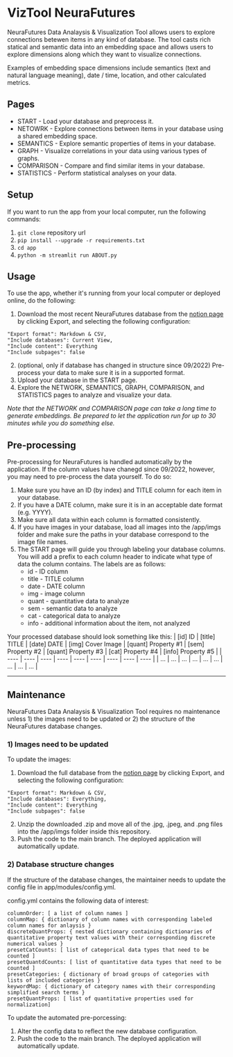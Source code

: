 # VizTool NeuraFutures

NeuraFutures Data Analaysis & Visualization Tool allows users to explore connections betewen items in any kind of database. The tool casts rich statical and semantic data into an embedding space and allows users to explore dimensions along which they want to visualize connections.

Examples of embedding space dimensions include semantics (text and natural language meaning), date / time, location, and other calculated metrics.

## Pages
* START - Load your database and preprocess it.
* NETOWRK - Explore connections between items in your database using a shared embedding space.
* SEMANTICS - Explore semantic properties of items in your database.
* GRAPH - Visualize correlations in your data using various types of graphs.
* COMPARISON - Compare and find similar items in your database.
* STATISTICS - Perform statistical analyses on your data.

## Setup
If you want to run the app from your local computer, run the following commands:
1. ```git clone``` repository url
2. ```pip install --upgrade -r requirements.txt```
3. ```cd app```
4. ```python -m streamlit run ABOUT.py```

## Usage
To use the app, whether it's running from your local computer or deployed online, do the following:
1. Download the most recent NeuraFutures database from the [notion page](https://www.notion.so/140058b1791b419894779170b29d1271?v=ce87848b9d4741b4b7ed4b310334d032) by clicking Export, and selecting the following configuration:
```
"Export format": Markdown & CSV,
"Include databases": Current View,
"Include content": Everything
"Include subpages": false
```
2. (optional, only if database has changed in structure since 09/2022) Pre-process your data to make sure it is in a supported format.
3. Upload your database in the START page.
4. Explore the NETWORK, SEMANTICS, GRAPH, COMPARISON, and STATISTICS pages to analyze and visualize your data. 

*Note that the NETWORK and COMPARISON page can take a long time to generate embeddings. Be prepared to let the application run for up to 30 minutes while you do something else.*

## Pre-processing
Pre-processing for NeuraFutures is handled automatically by the application. If the column values have chanegd since 09/2022, however, you may need to pre-process the data yourself. To do so:
1. Make sure you have an ID (by index) and TITLE column for each item in your database.
2. If you have a DATE column, make sure it is in an acceptable date format (e.g. YYYY).
3. Make sure all data within each column is formatted consistently.
4. If you have images in your database, load all images into the /app/imgs folder and make sure the paths in your database correspond to the image file names.
5. The START page will guide you through labeling your database columns. You will add a prefix to each column header to indicate what type of data the column contains. The labels are as follows:
    * id - ID column
    * title - TITLE column
    * date - DATE column
    * img - image column
    * quant - quantitative data to analyze
    * sem - semantic data to analyze
    * cat - categorical data to analyze
    * info - additional information about the item, not analyzed

Your processed database should look something like this:
| [id] ID | [title] TITLE | [date] DATE | [img] Cover Image | [quant] Property #1 | [sem] Property #2 | [quant] Property #3 | [cat] Property #4 | [info] Property #5 |
| ---- | ---- | ---- | ---- | ---- | ---- | ---- | ---- | ---- |
| ... | ... | ... | ... | ... | ... | ... | ... | ... |

---

## Maintenance
NeuraFutures Data Analaysis & Visualization Tool requires no maintenance unless 1) the images need to be updated or 2) the structure of the NeuraFutures database changes. 

### 1) Images need to be updated
To update the images:
1. Download the full database from the [notion page](https://www.notion.so/140058b1791b419894779170b29d1271?v=ce87848b9d4741b4b7ed4b310334d032) by clicking Export, and selecting the following configuration:
```
"Export format": Markdown & CSV,
"Include databases": Everything,
"Include content": Everything
"Include subpages": false
```
2. Unzip the downloaded .zip and move all of the .jpg, .jpeg, and .png files into the /app/imgs folder inside this repository.
3. Push the code to the main branch.
The deployed application will automatically update.

### 2) Database structure changes
If the structure of the database changes, the maintainer needs to update the config file in app/modules/config.yml. 

config.yml contains the following data of interest:
```
columnOrder: [ a list of column names ]
columnMap: { dictionary of column names with corresponding labeled column names for anlaysis }
discreteQuantProps: { nested dictionary containing dictionaries of quantitative property text values with their corresponding discrete numerical values }
presetCatCounts: [ list of categorical data types that need to be counted ]
presetQuantdCounts: [ list of quantitative data types that need to be counted ]
presetCategories: { dictionary of broad groups of categories with lists of included categories }
keywordMap: { dictionary of category names with their corresponding simplified search terms }
presetQuantProps: [ list of quantitative properties used for normalization]
```
To update the automated pre-porcessing:
1. Alter the config data to reflect the new database configuration.
2. Push the code to the main branch.
The deployed application will automatically update.